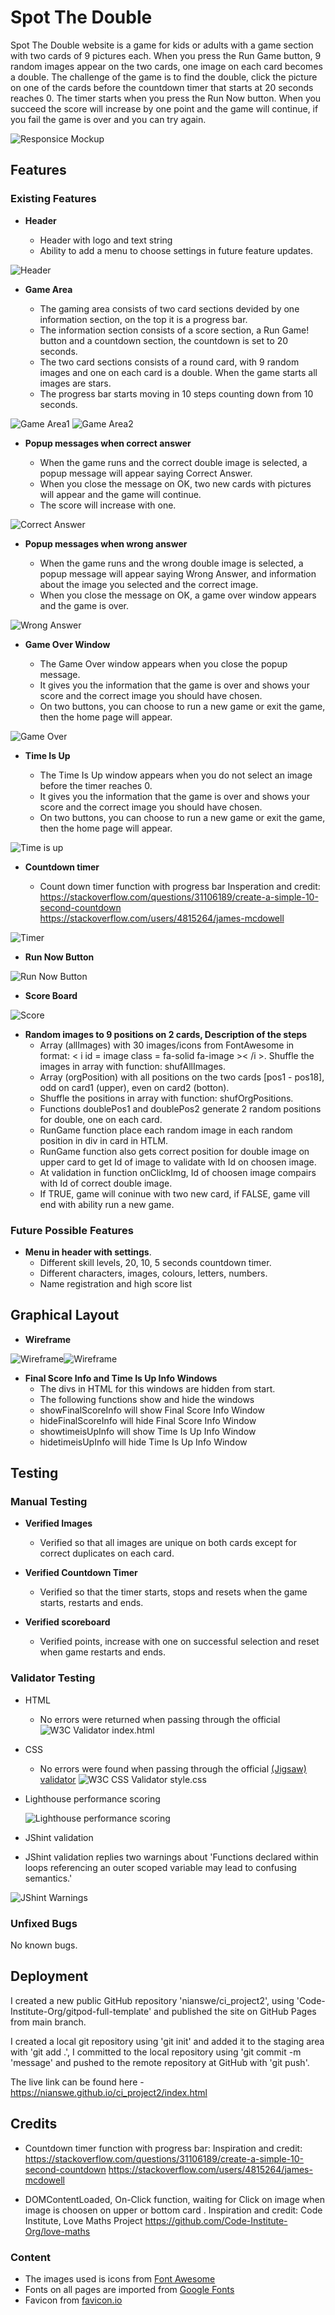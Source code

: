 # Spot The Double

Spot The Double website is a game for kids or adults with a game section with two cards of 9 pictures each. When you press the Run Game button, 9 random images appear on the two cards, one image on each card becomes a double. The challenge of the game is to find the double, click the picture on one of the cards before the countdown timer that starts at 20 seconds reaches 0. The timer starts when you press the Run Now button. When you succeed the score will increase by one point and the game will continue, if you fail the game is over and you can try again.

![Responsice Mockup](https://github.com/nianswe/ci_project2/blob/main/media/pickthedouble_mockup.png)

## Features 

### Existing Features

- __Header__

  - Header with logo and text string
  - Ability to add a menu to choose settings in future feature updates.

![Header](https://github.com/nianswe/ci_project2/blob/main/media/header.png)


- __Game Area__

  - The gaming area consists of two card sections devided by one information section, on the top it is a progress bar.
  - The information section consists of a score section, a Run Game! button and a countdown section, the countdown is set to 20 seconds.
  - The two card sections consists of a round card, with 9 random images and one on each card is a double.
  When the game starts all images are stars.
  - The progress bar starts moving in 10 steps counting down from 10 seconds. 

![Game Area1](https://github.com/nianswe/ci_project2/blob/main/media/gamearea1.png)
![Game Area2](https://github.com/nianswe/ci_project2/blob/main/media/gamearea2.png)


- __Popup messages when correct answer__

  - When the game runs and the correct double image is selected, a popup message will appear saying Correct Answer.
  - When you close the message on OK, two new cards with pictures will appear and the game will continue.
  - The score will increase with one. 

![Correct Answer](https://github.com/nianswe/ci_project2/blob/main/media/correctanswer.png)  


- __Popup messages when wrong answer__

  - When the game runs and the wrong double image is selected, a popup message will appear saying Wrong Answer, and information about the image you selected and the correct image.
  - When you close the message on OK, a game over window appears and the game is over.

![Wrong Answer](https://github.com/nianswe/ci_project2/blob/main/media/wronganswer.png)


- __Game Over Window__

  - The Game Over window appears when you close the popup message.
  - It gives you the information that the game is over and shows your score and the correct image you should have chosen.
  - On two buttons, you can choose to run a new game or exit the game, then the home page will appear.

![Game Over](https://github.com/nianswe/ci_project2/blob/main/media/gameover.png)


- __Time Is Up__

  - The Time Is Up window appears when you do not select an image before the timer reaches 0.
  - It gives you the information that the game is over and shows your score and the correct image you should have chosen.
  - On two buttons, you can choose to run a new game or exit the game, then the home page will appear. 

![Time is up](https://github.com/nianswe/ci_project2/blob/main/media/timeisup.png)


- __Countdown timer__

  - Count down timer function with progress bar 
   Insperation and credit: https://stackoverflow.com/questions/31106189/create-a-simple-10-second-countdown
   https://stackoverflow.com/users/4815264/james-mcdowell

![Timer](https://github.com/nianswe/ci_project2/blob/main/media/timer.png)


- __Run Now Button__
 
 ![Run Now Button](https://github.com/nianswe/ci_project2/blob/main/media/runnow.png)


- __Score Board__
 
![Score](https://github.com/nianswe/ci_project2/blob/main/media/score.png)


- __Random images to 9 positions on 2 cards, Description of the steps__
  - Array (allImages) with 30 images/icons from FontAwesome in format:
       < i id = image class = fa-solid fa-image >< /i >.
  Shuffle the images in array with function: shufAllImages.
  - Array (orgPosition) with all positions on the two cards [pos1 - pos18], odd on card1 (upper), even on card2 (botton).
  - Shuffle the positions in array with function: shufOrgPositions.
  - Functions doublePos1 and doublePos2 generate 2 random positions for double, one on each card.
  - RunGame function place each random image in each random position in div in card in HTLM.
  - RunGame function also gets correct position for double image on upper card to get Id of image to validate with Id on choosen image.
  - At validation in function onClickImg, Id of choosen image compairs with Id of correct double image.
  - If TRUE, game will coninue with two new card, if FALSE, game vill end with ability run a new game.


### Future Possible Features
- __Menu in header with settings__.
  - Different skill levels, 20, 10, 5 seconds countdown timer.
  - Different characters, images, colours, letters, numbers.
  - Name registration and high score list


## Graphical Layout

- __Wireframe__

![Wireframe](https://github.com/nianswe/ci_project2/blob/main/media/wireframe.png)![Wireframe](https://github.com/nianswe/ci_project2/blob/main/media/wireframe_i.png)
 

- __Final Score Info and Time Is Up Info Windows__
  - The divs in HTML for this windows are hidden from start.
  - The following functions show and hide the windows
  - showFinalScoreInfo will show Final Score Info Window
  - hideFinalScoreInfo will hide Final Score Info Window
  - showtimeisUpInfo will show Time Is Up Info Window
  - hidetimeisUpInfo will hide Time Is Up Info Window


## Testing 

### Manual Testing
- __Verified Images__
   - Verified so that all images are unique on both cards except for correct duplicates on each card.

- __Verified Countdown Timer__
   - Verified so that the timer starts, stops and resets when the game starts, restarts and ends.
  
- __Verified scoreboard__
   - Verified points, increase with one on successful selection and reset when game restarts and ends.


### Validator Testing 

- HTML
  - No errors were returned when passing through the official
  ![W3C Validator index.html](https://github.com/nianswe/ci_project2/blob/main/media/w3_val.png)
  
- CSS
  - No errors were found when passing through the official [(Jigsaw) validator](https://jigsaw.w3.org/css-validator/validator?uri=https%3A%2F%2Fnianswe.github.io%2Fci_project2%2F&profile=css3svg&usermedium=all&warning=1&vextwarning=&lang=en)
  ![W3C CSS Validator style.css](https://github.com/nianswe/ci_project2/blob/main/media/w3cssval.png)
  
- Lighthouse performance scoring

  ![Lighthouse performance scoring](https://github.com/nianswe/ci_project2/blob/main/media/lighthouse.png)

- JShint validation
 - JShint validation replies two warnings about 'Functions declared within loops referencing an outer scoped variable may lead to confusing semantics.'

![JShint Warnings](https://github.com/nianswe/ci_project2/blob/main/media/jshint_warnings.png)


### Unfixed Bugs

No known bugs.


## Deployment

I created a new public GitHub repository 'nianswe/ci_project2', using 'Code-Institute-Org/gitpod-full-template' and published the site on GitHub Pages from main branch.

I created a local git repository using 'git init' and added it to the staging area with 'git add .', I committed to the local repository using 'git commit -m 'message' and pushed to the remote repository at GitHub with 'git push'.

The live link can be found here - https://nianswe.github.io/ci_project2/index.html 


## Credits 

 - Countdown timer function with progress bar: 
    Inspiration and credit: https://stackoverflow.com/questions/31106189/create-a-simple-10-second-countdown
    https://stackoverflow.com/users/4815264/james-mcdowell

 - DOMContentLoaded, On-Click function, waiting for Click on image when image is choosen on upper or bottom card .
    Inspiration and credit: Code Institute, Love Maths Project
    https://github.com/Code-Institute-Org/love-maths


### Content 

 - The images used is icons from [Font Awesome](https://fontawesome.com/)
 - Fonts on all pages are imported from [Google Fonts](https://fonts.googleapis.com/)
 - Favicon from [favicon.io](https://favicon.io/emoji-favicons/star/)